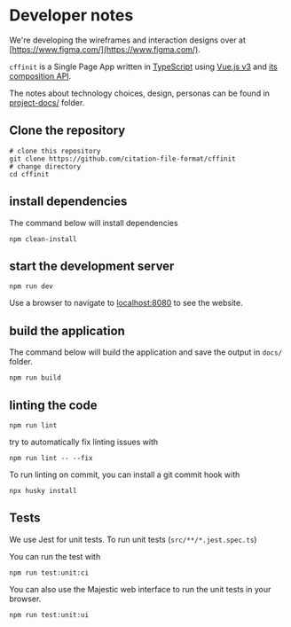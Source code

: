 # Developer notes

We're developing the wireframes and interaction designs over at [https://www.figma.com/](https://www.figma.com/).

`cffinit` is a Single Page App written in [TypeScript](https://www.typescriptlang.org/) using [Vue.js v3](https://v3.vuejs.org/) and [its composition API](https://v3.vuejs.org/api/composition-api.html).

The notes about technology choices, design, personas can be found in [project-docs/](project-docs/) folder.

## Clone the repository

```shell
# clone this repository
git clone https://github.com/citation-file-format/cffinit
# change directory
cd cffinit
```

## install dependencies

The command below will install dependencies

```shell
npm clean-install
```

## start the development server

```shell
npm run dev
```

Use a browser to navigate to [localhost:8080](http://localhost:8080/) to see the website.

## build the application

The command below will build the application and save the output in `docs/` folder.

```shell
npm run build
```

## linting the code

```shell
npm run lint
```

try to automatically fix linting issues with

```shell
npm run lint -- --fix
```

To run linting on commit, you can install a git commit hook with

```shell
npx husky install
```

## Tests

We use Jest for unit tests. To run unit tests (`src/**/*.jest.spec.ts`)

You can run the test with

```shell
npm run test:unit:ci
```

You can also use the Majestic web interface to run the unit tests in your browser.

```shell
npm run test:unit:ui
